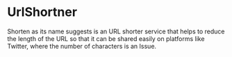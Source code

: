 # UrlShortner
Shorten as its name suggests is an URL shorter service that helps to reduce the length of the URL so that it can be shared easily on platforms like Twitter, where the number of characters is an Issue.
